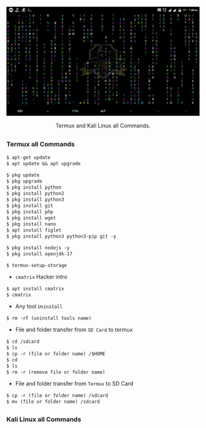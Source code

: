 <!-- tmklCommands -->

<p align="center">
  <img src=".imgs/cv.gif">
</p>

<p align="center">Termux and Kali Linux all Commands.</p>

##

### Termux all Commands

```
$ apt-get update
$ apt update && apt upgrade
```

```
$ pkg update
$ pkg upgrade
$ pkg install python
$ pkg install python2
$ pkg install python3
$ pkg install git
$ pkg install php
$ pkg install wget
$ pkg install nano
$ apt install figlet
$ pkg install python3 python3-pip git -y
```

```
$ pkg install nodejs -y
$ pkg install openjdk-17
```

```
$ termux-setup-storage
```

- `cmatrix` Hacker intro
```
$ apt install cmatrix
$ cmatrix
```
- Any tool `Uninstall`
```
$ rm -rf (uninstall tools name)
```
- File and folder transfer from `SD Card` to termux
```
$ cd /sdcard
$ ls
$ cp -r (file or folder name) /$HOME
$ cd
$ ls
$ rm -r (remove file or folder name)
```
- File and folder transfer from `Termux` to SD Card
```
$ cp -r (file or folder name) /sdcard
$ mv (file or folder name) /sdcard
```

##

### Kali Linux all Commands
